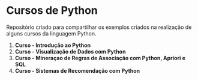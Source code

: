 # Cursos de Python

Repositório criado para compartilhar os exemplos criados na realização de alguns cursos da linguagem Python.

1. **Curso - Introdução ao Python**
2. **Curso - Visualização de Dados com Python**
3. **Curso - Mineraçao de Regras de Associação com Python, Apriori e SQL**
4. **Curso - Sistemas de Recomendação com Python**
